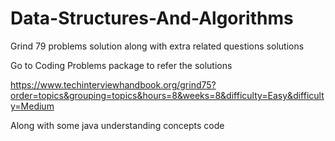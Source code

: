 # Data-Structures-And-Algorithms
Grind 79 problems solution along with extra related questions solutions 

Go to Coding Problems package to refer the solutions

https://www.techinterviewhandbook.org/grind75?order=topics&grouping=topics&hours=8&weeks=8&difficulty=Easy&difficulty=Medium

Along with some java understanding concepts code

